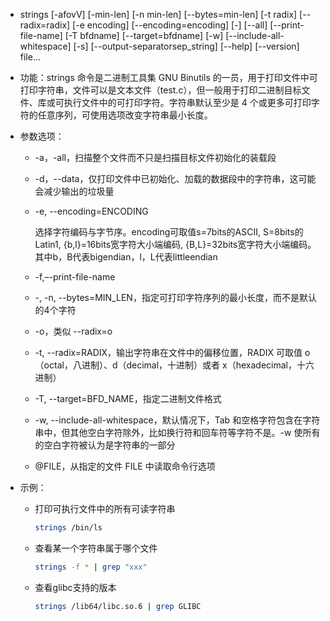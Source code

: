 - strings [-afovV] [-min-len]
                 [-n min-len] [--bytes=min-len]
                 [-t radix] [--radix=radix]
                 [-e encoding] [--encoding=encoding]
                 [-] [--all] [--print-file-name]
                 [-T bfdname] [--target=bfdname]
                 [-w] [--include-all-whitespace]
                 [-s] [--output-separatorsep_string]
                 [--help] [--version] file...

- 功能：strings 命令是二进制工具集 GNU Binutils 的一员，用于打印文件中可打印字符串，文件可以是文本文件（test.c），但一般用于打印二进制目标文件、库或可执行文件中的可打印字符。字符串默认至少是 4 个或更多可打印字符的任意序列，可使用选项改变字符串最小长度。

- 参数选项：

  - -a，-all，扫描整个文件而不只是扫描目标文件初始化的装载段

  - -d，--data，仅打印文件中已初始化、加载的数据段中的字符串，这可能会减少输出的垃圾量

  - -e, --encoding=ENCODING

    选择字符编码与字节序。encoding可取值s=7bits的ASCII, S=8bits的Latin1, {b,l}=16bits宽字符大小端编码, {B,L}=32bits宽字符大小端编码。其中b，B代表bigendian，l，L代表littleendian

  - -f,–-print-file-name

  - -, -n, --bytes=MIN_LEN，指定可打印字符序列的最小长度，而不是默认的4个字符

  - -o，类似 --radix=o

  - -t, --radix=RADIX，输出字符串在文件中的偏移位置，RADIX 可取值 o（octal，八进制）、d（decimal，十进制）或者 x（hexadecimal，十六进制）

  - -T, --target=BFD_NAME，指定二进制文件格式

  - -w, --include-all-whitespace，默认情况下，Tab 和空格字符包含在字符串中，但其他空白字符除外，比如换行符和回车符等字符不是。-w 使所有的空白字符被认为是字符串的一部分

  - @FILE，从指定的文件 FILE 中读取命令行选项

- 示例：

  - 打印可执行文件中的所有可读字符串

    ```bash
    strings /bin/ls
    ```

  - 查看某一个字符串属于哪个文件

    ```bash
    strings -f * | grep "xxx"
    ```

  - 查看glibc支持的版本

    ```bash
    strings /lib64/libc.so.6 | grep GLIBC
    ```

    

